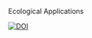Ecological Applications

[![DOI](https://zenodo.org/badge/DOI/10.5281/zenodo.14983664.svg)](https://doi.org/10.5281/zenodo.14983664)
